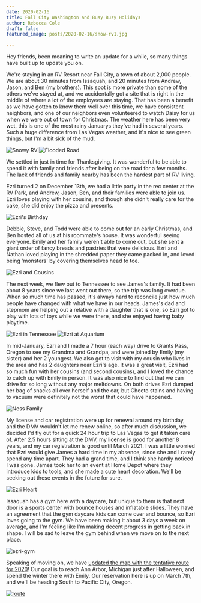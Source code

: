 ```yaml
---
date: 2020-02-16
title: Fall City Washington and Busy Busy Holidays
author: Rebecca Cole
draft: false
featured_image: posts/2020-02-16/snow-rv1.jpg

---
```


Hey friends, been meaning to write an update for a while, so many things have built up to update you on.

We're staying in an RV Resort near Fall City, a town of about 2,000 people. We are about 30 minutes from Issaquah, and 20 minutes from Andrew, Jason, and Ben (my brothers). This spot is more private than some of the others we've stayed at, and we accidentally got a site that is right in the middle of where a lot of the employees are staying. That has been a benefit as we have gotten to know them well over this time, we have consistent neighbors, and one of our neighbors even volunteered to watch Daisy for us when we were out of town for Christmas. The weather here has been very wet, this is one of the most rainy Januarys they've had in several years. Such a huge difference from Las Vegas weather, and it's nice to see green things, but I'm a bit sick of the mud.

![Snowy RV](snow-rv.jpg) ![Flooded Road](flood.jpg)

We settled in just in time for Thanksgiving. It was wonderful to be able to spend it with family and friends after being on the road for a few months. The lack of friends and family nearby has been the hardest part of RV living. 

Ezri turned 2 on December 13th, we had a little party in the rec center at the RV Park, and Andrew, Jason, Ben, and their families were able to join us. Ezri loves playing with her cousins, and though she didn't really care for the cake, she did enjoy the pizza and presents.

![Ezri's Birthday](ezri-bday.jpg)

Debbie, Steve, and Todd were able to come out for an early Christmas, and Ben hosted all of us at his roommate's house. It was wonderful seeing everyone. Emily and her family weren't able to come out, but she sent a giant order of fancy breads and pastries that were delicious. Ezri and Nathan loved playing in the shredded paper they came packed in, and loved being 'monsters' by covering themselves head to toe. 

![Ezri and Cousins](ezri-cousins.jpg)

The next week, we flew out to Tennessee to see James's family. It had been about 8 years since we last went out there, so the trip was long overdue. When so much time has passed, it's always hard to reconcile just how much people have changed with what we have in our heads. James's dad and stepmom are helping out a relative with a daughter that is one, so Ezri got to play with lots of toys while we were there, and she enjoyed having baby playtime.

![Ezri in Tennessee](ezri-tn.jpg) ![Ezri at Aquarium](ezri-fish.jpg)

In mid-January, Ezri and I made a 7 hour (each way) drive to Grants Pass, Oregon to see my Grandma and Grandpa, and were joined by Emily (my sister) and her 2 youngest. We also got to visit with my cousin who lives in the area and has 2 daughters near Ezri's age. It was a great visit, Ezri had so much fun with her cousins (and second cousins), and I loved the chance to catch up with Emily in person. It was also nice to find out that we can drive for so long without any major meltdowns. On both drives Ezri dumped her bag of snacks all over herself and the car, but Cheeto stains and having to vacuum were definitely not the worst that could have happened.

![Ness Family](ezri-gran.jpg)

My license and car registration were up for renewal around my birthday, and the DMV wouldn't let me renew online, so after much discussion, we decided I'd fly out for a quick 24 hour trip to Las Vegas to get it taken care of. After 2.5 hours sitting at the DMV, my license is good for another 8 years, and my car registration is good until March 2021. I was a little worried that Ezri would give James a hard time in my absence, since she and I rarely spend any time apart. They had a grand time, and I think she hardly noticed I was gone. James took her to an event at Home Depot where they introduce kids to tools, and she made a cute heart decoration. We'll be seeking out these events in the future for sure.

![Ezri Heart](ezri-heart.jpg)

Issaquah has a gym here with a daycare, but unique to them is that next door is a sports center with bounce houses and inflatable slides. They have an agreement that the gym daycare kids can come over and bounce, so Ezri loves going to the gym. We have been making it about 3 days a week on average, and I'm feeling like I'm making decent progress in getting back in shape. I will be sad to leave the gym behind when we move on to the next place.

![ezri-gym](ezri-gym.jpg)

Speaking of moving on, we have [updated the map with the tentative route for 2020](/map)! Our goal is to reach Ann Arbor, Michigan just after Halloween, and spend the winter there with Emily. Our reservation here is up on March 7th, and we'll be heading South to Pacific City, Oregon.

[![route](route.png)](/map)